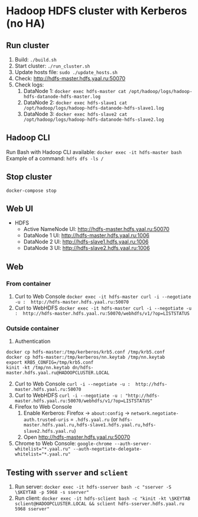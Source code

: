 # Hadoop HDFS cluster with Kerberos (no HA)

## Run cluster

1. Build: `./build.sh` 
2. Start cluster: `./run_cluster.sh`
3. Update hosts file: `sudo ./update_hosts.sh`
4. Check: http://hdfs-master.hdfs.yaal.ru:50070
5. Check logs:
    1. DataNode 1: `docker exec hdfs-master cat /opt/hadoop/logs/hadoop-hdfs-datanode-hdfs-master.log`
    2. DataNode 2: `docker exec hdfs-slave1 cat /opt/hadoop/logs/hadoop-hdfs-datanode-hdfs-slave1.log`
    3. DataNode 3: `docker exec hdfs-slave2 cat /opt/hadoop/logs/hadoop-hdfs-datanode-hdfs-slave2.log`

## Hadoop CLI

Run Bash with Hadoop CLI available: `docker exec -it hdfs-master bash`  
Example of a command: `hdfs dfs -ls /`

## Stop cluster

`docker-compose stop`

## Web UI

- HDFS
    - Active NameNode UI: http://hdfs-master.hdfs.yaal.ru:50070
    - DataNode 1 UI: http://hdfs-master.hdfs.yaal.ru:1006
    - DataNode 2 UI: http://hdfs-slave1.hdfs.yaal.ru:1006
    - DataNode 3 UI: http://hdfs-slave2.hdfs.yaal.ru:1006

## Web

### From container

1. Curl to Web Console
   `docker exec -it hdfs-master curl -i --negotiate -u :  http://hdfs-master.hdfs.yaal.ru:50070`
2. Curl to WebHDFS
   `docker exec -it hdfs-master curl -i --negotiate -u :  http://hdfs-master.hdfs.yaal.ru:50070/webhdfs/v1/?op=LISTSTATUS`

### Outside container

1. Authentication

```
docker cp hdfs-master:/tmp/kerberos/krb5.conf /tmp/krb5.conf
docker cp hdfs-master:/tmp/kerberos/nn.keytab /tmp/nn.keytab
export KRB5_CONFIG=/tmp/krb5.conf
kinit -kt /tmp/nn.keytab dn/hdfs-master.hdfs.yaal.ru@HADOOPCLUSTER.LOCAL
```

2. Curl to Web Console
   `curl -i --negotiate -u :  http://hdfs-master.hdfs.yaal.ru:50070`
3. Curl to WebHDFS
   `curl -i --negotiate -u : "http://hdfs-master.hdfs.yaal.ru:50070/webhdfs/v1/?op=LISTSTATUS"`
4. Firefox to Web Console
    1. Enable Kerberos: Firefox -> `about:config` -> `network.negotiate-auth.trusted-uris` = `.hdfs.yaal.ru`
       (or `hdfs-master.hdfs.yaal.ru,hdfs-slave1.hdfs.yaal.ru,hdfs-slave2.hdfs.yaal.ru`)
    2. Open http://hdfs-master.hdfs.yaal.ru:50070
5. Chrome to Web Console:
   `google-chrome --auth-server-whitelist="*.yaal.ru" --auth-negotiate-delegate-whitelist="*.yaal.ru"`

## Testing with `sserver` and `sclient`

1. Run server: `docker exec -it hdfs-sserver bash -c "sserver -S \$KEYTAB -p 5968 -s sserver"`
2. Run client:
   `docker exec -it hdfs-sclient bash -c "kinit -kt \$KEYTAB sclient@HADOOPCLUSTER.LOCAL && sclient hdfs-sserver.hdfs.yaal.ru 5968 sserver"`